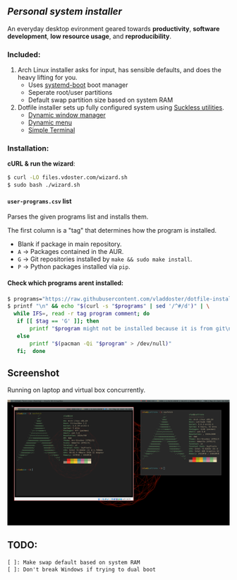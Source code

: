 ## ***Personal system installer***

An everyday desktop evironment geared towards **productivity**,  **software development**,  **low resource usage**, and **reproducibility**.

### Included:

1. Arch Linux installer asks for input, has sensible defaults, and does the heavy lifting for you.
    - Uses [systemd-boot](https://wiki.archlinux.org/index.php/systemd-boot) boot manager
    - Seperate root/user partitions
    - Default swap partition size based on system RAM
2. Dotfile installer sets up fully configured system using [Suckless utilities](https://suckless.org/).
    - [Dynamic window manager](https://dwm.suckless.org/)
    - [Dynamic menu](https://tools.suckless.org/dmenu/)
    - [Simple Terminal](https://st.suckless.org/)

### Installation:

**cURL & run the wizard**:
```bash
$ curl -LO files.vdoster.com/wizard.sh
$ sudo bash ./wizard.sh
```

#### `user-programs.csv` list

Parses the given programs list and installs them.

The first column is a "tag" that determines how the program is installed.


- Blank if package in main repository.
- `A` -> Packages contained in the AUR.
- `G` -> Git repositories installed by `make && sudo make install`.
- `P` -> Python packages installed via `pip`.


#### Check which programs arent installed:

```bash
$ programs="https://raw.githubusercontent.com/vladdoster/dotfile-installer/master/user-programs.csv"
$ printf "\n" && echo "$(curl -s "$programs" | sed '/^#/d')" | \
  while IFS=, read -r tag program comment; do
   if [[ $tag == 'G' ]]; then
       printf "$program might not be installed because it is from git\n"
   else
       printf "$(pacman -Qi "$program" > /dev/null)"
   fi;  done
```

## Screenshot
Running on laptop and virtual box concurrently.

![What desktop looks like](screenshots/desktop.png)

## TODO:
    [ ]: Make swap default based on system RAM
    [ ]: Don't break Windows if trying to dual boot
